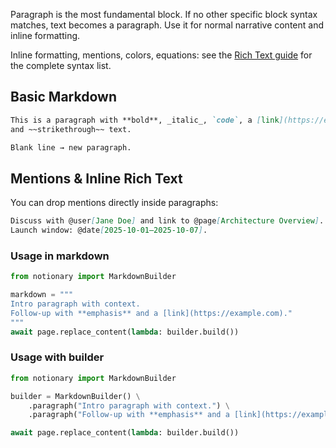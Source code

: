 Paragraph is the most fundamental block. If no other specific block syntax matches, text becomes a paragraph. Use it for normal narrative content and inline formatting.

Inline formatting, mentions, colors, equations: see the [Rich Text guide](./rich_text.md) for the complete syntax list.

## Basic Markdown

```markdown
This is a paragraph with **bold**, _italic_, `code`, a [link](https://example.com),
and ~~strikethrough~~ text.

Blank line → new paragraph.
```

## Mentions & Inline Rich Text

You can drop mentions directly inside paragraphs:

```markdown
Discuss with @user[Jane Doe] and link to @page[Architecture Overview].
Launch window: @date[2025-10-01–2025-10-07].
```

### Usage in markdown

```python
from notionary import MarkdownBuilder

markdown = """
Intro paragraph with context.
Follow‑up with **emphasis** and a [link](https://example.com)."
"""
await page.replace_content(lambda: builder.build())
```

### Usage with builder

```python
from notionary import MarkdownBuilder

builder = MarkdownBuilder() \
	.paragraph("Intro paragraph with context.") \
	.paragraph("Follow‑up with **emphasis** and a [link](https://example.com).")

await page.replace_content(lambda: builder.build())
```
